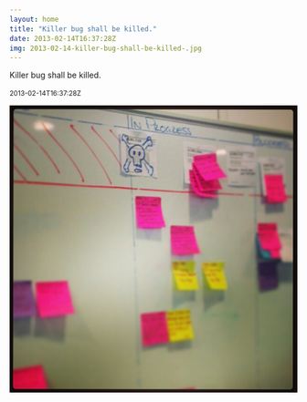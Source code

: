 ```yaml
---
layout: home
title: "Killer bug shall be killed."
date: 2013-02-14T16:37:28Z
img: 2013-02-14-killer-bug-shall-be-killed-.jpg
---
```


Killer bug shall be killed.

<small>2013-02-14T16:37:28Z</small>

![Killer bug shall be killed.](2013-02-14-killer-bug-shall-be-killed-.jpg)
